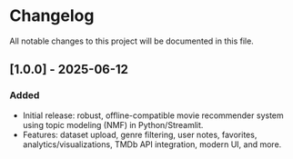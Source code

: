# Changelog

All notable changes to this project will be documented in this file.

## [1.0.0] - 2025-06-12
### Added
- Initial release: robust, offline-compatible movie recommender system using topic modeling (NMF) in Python/Streamlit.
- Features: dataset upload, genre filtering, user notes, favorites, analytics/visualizations, TMDb API integration, modern UI, and more.
